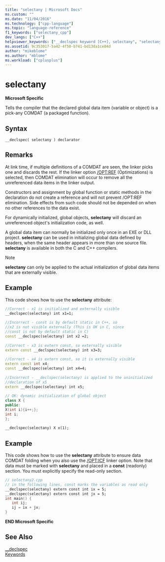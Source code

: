 ```yaml
---
title: "selectany | Microsoft Docs"
ms.custom: ""
ms.date: "11/04/2016"
ms.technology: ["cpp-language"]
ms.topic: "language-reference"
f1_keywords: ["selectany_cpp"]
dev_langs: ["C++"]
helpviewer_keywords: ["__declspec keyword [C++], selectany", "selectany __declspec keyword"]
ms.assetid: 9c353017-5a42-4f50-b741-bd13da1ce84d
author: "mikeblome"
ms.author: "mblome"
ms.workload: ["cplusplus"]
---
```

# selectany
**Microsoft Specific**  
  
 Tells the compiler that the declared global data item (variable or object) is a pick-any COMDAT (a packaged function).  
  
## Syntax  
  
```  
__declspec( selectany ) declarator  
```  
  
## Remarks  
 At link time, if multiple definitions of a COMDAT are seen, the linker picks one and discards the rest. If the linker option [/OPT:REF](../build/reference/opt-optimizations.md) (Optimizations) is selected, then COMDAT elimination will occur to remove all the unreferenced data items in the linker output.  
  
 Constructors and assignment by global function or static methods in the declaration do not create a reference and will not prevent /OPT:REF elimination. Side effects from such code should not be depended on when no other references to the data exist.  
  
 For dynamically initialized, global objects, **selectany** will discard an unreferenced object's initialization code, as well.  
  
 A global data item can normally be initialized only once in an EXE or DLL project. **selectany** can be used in initializing global data defined by headers, when the same header appears in more than one source file. **selectany** is available in both the C and C++ compilers.  
  
> [!NOTE]
>  **selectany** can only be applied to the actual initialization of global data items that are externally visible.  
  
## Example  
 This code shows how to use the **selectany** attribute:  
  
```cpp 
//Correct - x1 is initialized and externally visible   
__declspec(selectany) int x1=1;  
  
//Incorrect - const is by default static in C++, so   
//x2 is not visible externally (This is OK in C, since  
//const is not by default static in C)  
const __declspec(selectany) int x2 =2;  
  
//Correct - x3 is extern const, so externally visible  
extern const __declspec(selectany) int x3=3;  
  
//Correct - x4 is extern const, so it is externally visible  
extern const int x4;  
const __declspec(selectany) int x4=4;  
  
//Incorrect - __declspec(selectany) is applied to the uninitialized  
//declaration of x5  
extern __declspec(selectany) int x5;  
  
// OK: dynamic initialization of global object  
class X {  
public:  
X(int i){i++;};  
int i;  
};  
  
__declspec(selectany) X x(1);  
```  
  
## Example  
 This code shows how to use the **selectany** attribute to ensure data COMDAT folding when you also use the [/OPT:ICF](../build/reference/opt-optimizations.md) linker option. Note that data must be marked with **selectany** and placed in a **const** (readonly) section. You must explicitly specify the read-only section.  
  
```cpp 
// selectany2.cpp  
// in the following lines, const marks the variables as read only  
__declspec(selectany) extern const int ix = 5;  
__declspec(selectany) extern const int jx = 5;  
int main() {  
   int ij;  
   ij = ix + jx;  
}  
```  
  
 **END Microsoft Specific**  
  
## See Also  
 [__declspec](../cpp/declspec.md)   
 [Keywords](../cpp/keywords-cpp.md)